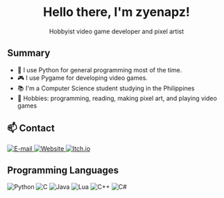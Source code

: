 <h1 align="center">
  Hello there, I'm zyenapz!
</h1>
<p align="center">
  Hobbyist video game developer and pixel artist
</p>

## Summary
- 🐍 I use Python for general programming most of the time.
- 🎮 I use Pygame for developing video games.
- 📚 I'm a Computer Science student studying in the Philippines
- 💪 Hobbies: programming, reading, making pixel art, and playing video games

## 📫 Contact
<p>
  <a href="mailto:zyenapz@gmail.com">
    <img alt="E-mail" src="https://img.shields.io/badge/-E mail-red?style=for-the-badge" />
  </a>
  <a href="https://zyenapz.github.io">
    <img alt="Website" src="https://img.shields.io/badge/-Website-green?style=for-the-badge" />
  </a>
  <a href="https://zyenapz.itch.io">
    <img alt="Itch.io" src="https://img.shields.io/badge/-Itch.io-blue?style=for-the-badge" />
  </a>
</p>

## Programming Languages
<p>
  <img alt="Python" src="https://img.shields.io/badge/-Python-yellow?style=for-the-badge&logo=python" />
  <img alt="C" src="https://img.shields.io/badge/-C-purple?style=for-the-badge&logo=c" />
  <img alt="Java" src="https://img.shields.io/badge/-Java-red?style=for-the-badge&logo=java" />
  <img alt="Lua" src="https://img.shields.io/badge/-Lua-green?style=for-the-badge&logo=lua" />
  <img alt="C++" src="https://img.shields.io/badge/-C%2B%2B-orange?style=for-the-badge&logo=" />
  <img alt="C#" src="https://img.shields.io/badge/-C%23-blue?style=for-the-badge" />
</p>

<!--
**zyenapz/zyenapz** is a ✨ _special_ ✨ repository because its `README.md` (this file) appears on your GitHub profile.

Here are some ideas to get you started:

- 🔭 I’m currently working on ...
- 🌱 I’m currently learning ...
- 👯 I’m looking to collaborate on ...
- 🤔 I’m looking for help with ...
- 💬 Ask me about ...
- 📫 How to reach me: ...
- 😄 Pronouns: ...
- ⚡ Fun fact: ...
-->

